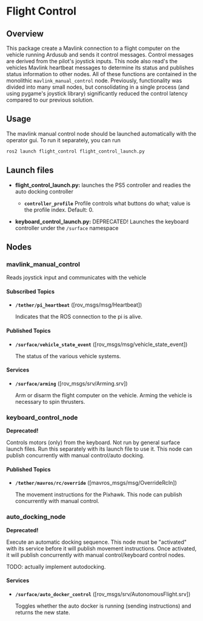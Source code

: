 # Flight Control

## Overview

This package create a Mavlink connection to a flight computer on the vehicle running Ardusub and sends it control messages. Control messages are derived from the pilot's joystick inputs. This node also read's the vehicles Mavlink heartbeat messages to determine its status and publishes status information to other nodes. All of these functions are contained in the monolithic `mavlink_manual_control` node. Previously, functionality was divided into many small nodes, but consolidating in a single process (and using pygame's joystick library) significantly reduced the control latency compared to our previous solution.

## Usage

The mavlink manual control node should be launched automatically with the operator gui. To run it separately, you can run 

```bash
ros2 launch flight_control flight_control_launch.py
```


## Launch files

* **flight_control_launch.py:** launches the PS5 controller and readies the auto docking controller

  * **`controller_profile`** Profile controls what buttons do what; value is the profile index. Default: 0.

* **keyboard_control_launch.py:** DEPRECATED! Launches the keyboard controller under the `/surface` namespace

## Nodes

### mavlink_manual_control

Reads joystick input and communicates with the vehicle

#### Subscribed Topics

* **`/tether/pi_heartbeat`** ([rov_msgs/msg/Heartbeat])

    Indicates that the ROS connection to the pi is alive.

#### Published Topics

* **`/surface/vehicle_state_event`** ([rov_msgs/msg/vehicle_state_event])

    The status of the various vehicle systems.

#### Services

* **`/surface/arming`** ([rov_msgs/srv/Arming.srv])

    Arm or disarm the flight computer on the vehicle. Arming the vehicle is necessary to spin thrusters.


### keyboard_control_node

**Deprecated!**

Controls motors (only) from the keyboard. Not run by general surface launch files. Run this separately with its launch file to use it.
This node can publish concurrently with manual control/auto docking.

#### Published Topics

* **`/tether/mavros/rc/override`** ([mavros_msgs/msg/OverrideRcIn])

    The movement instructions for the Pixhawk. This node can publish concurrently with manual control.

### auto_docking_node

**Deprecated!**

Execute an automatic docking sequence. This node must be "activated" with its service before it will publish movement instructions.
Once activated, it will publish concurrently with manual control/keyboard control nodes.

TODO: actually implement autodocking.

#### Services

* **`/surface/auto_docker_control`** ([rov_msgs/srv/AutonomousFlight.srv])

    Toggles whether the auto docker is running (sending instructions) and returns the new state.
